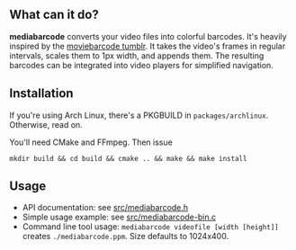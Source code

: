 What can it do?
---------------

**mediabarcode** converts your video files into colorful barcodes. It's heavily inspired by the [moviebarcode tumblr](http://moviebarcode.tumblr.com/movie-index). It takes the video's frames in regular intervals, scales them to 1px width, and appends them. The resulting barcodes can be integrated into video players for simplified navigation.

Installation
------------

If you're using Arch Linux, there's a PKGBUILD in `packages/archlinux`. Otherwise, read on.

You'll need CMake and FFmpeg. Then issue

    mkdir build && cd build && cmake .. && make && make install

Usage
-----

- API documentation: see [src/mediabarcode.h](https://github.com/blinry/mediabarcode/blob/master/src/mediabarcode.h)
- Simple usage example: see [src/mediabarcode-bin.c](https://github.com/blinry/mediabarcode/blob/master/src/mediabarcode-bin.c)
- Command line tool usage: `mediabarcode videofile [width [height]]` creates `./mediabarcode.ppm`. Size defaults to 1024x400.
